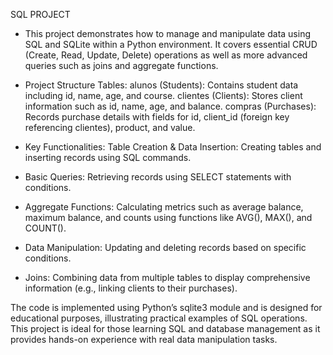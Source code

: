SQL PROJECT

- This project demonstrates how to manage and manipulate data using SQL and SQLite within a Python environment. It covers essential CRUD (Create, Read, Update, Delete) operations as well as more advanced queries such as joins and aggregate functions.

- Project Structure Tables: alunos (Students): Contains student data including id, name, age, and course. clientes (Clients): Stores client information such as id, name, age, and balance. compras (Purchases): Records purchase details with fields for id, client_id (foreign key referencing clientes), product, and value.
- Key Functionalities: Table Creation & Data Insertion: Creating tables and inserting records using SQL commands.
- Basic Queries: Retrieving records using SELECT statements with conditions.
- Aggregate Functions: Calculating metrics such as average balance, maximum balance, and counts using functions like AVG(), MAX(), and COUNT().
- Data Manipulation: Updating and deleting records based on specific conditions.
- Joins: Combining data from multiple tables to display comprehensive information (e.g., linking clients to their purchases).

The code is implemented using Python’s sqlite3 module and is designed for educational purposes, illustrating practical examples of SQL operations. This project is ideal for those learning SQL and database management as it provides hands-on experience with real data manipulation tasks.
